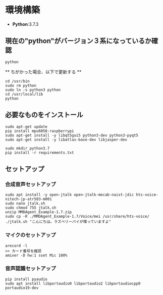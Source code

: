 # 環境構築
- **Python**:3.7.3
## 現在の"python"がバージョン３系になっているか確認
```
python
```
** ちがかった場合、以下で更新する **
```
cd /usr/bin
sudo rm python
sudo ln -s python3 python
cd /usr/local/lib
python
```

## 必要なものをインストール
```
sudo apt-get update
pip install mpu6050-raspberrypi
sudo apt-get install -y libqt5gui5 python3-dev python3-pyqt5
sudo apt-get install -y libatlas-base-dev libjasper-dev
```

```
sudo mkdir python3.7
pip install -r requirements.txt
```


## セットアップ
### 合成音声セットアップ
```
sudo apt install -y open-jtalk open-jtalk-mecab-naist-jdic hts-voice-nitech-jp-atr503-m001
sudo nano jtalk.sh
sudo chmod 755 jtalk.sh
unzip MMDAgent_Example-1.7.zip
sudo cp -R ./MMDAgent_Example-1.7/Voice/mei /usr/share/hts-voice/
./jtalk.sh "こんにちは。ラズベリーパイが喋っていますよ"
```

### マイクのセットアップ
```
arecord -l
>> カード番号を確認
amixer -D hw:1 sset Mic 100%
```

### 音声認識セットアップ
```
pip install pyaudio
sudo apt install libportaudio0 libportaudio2 libportaudiocpp0 portaudio19-dev
```